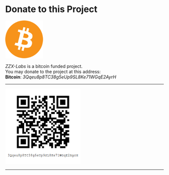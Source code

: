 # Donate to this Project

<img src="static/images/bitcoin.png" style="width:120px;">

*ZZX-Labs* is a bitcoin funded project. <br>
You may donate to the project at this address: <br>
	**Bitcoin**: *3Qqeu8p8TC38g5eUp9SL8Ke71WGqE2AyrH*

---

<img src="static/images/address-qr.png" style="width:240px;">

---
